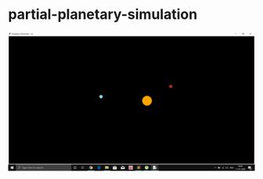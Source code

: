 # partial-planetary-simulation
![Planetary Simulation](https://github.com/NirajSawant136/partial-planetary-simulation/blob/master/Screenshot%20(59).png)
